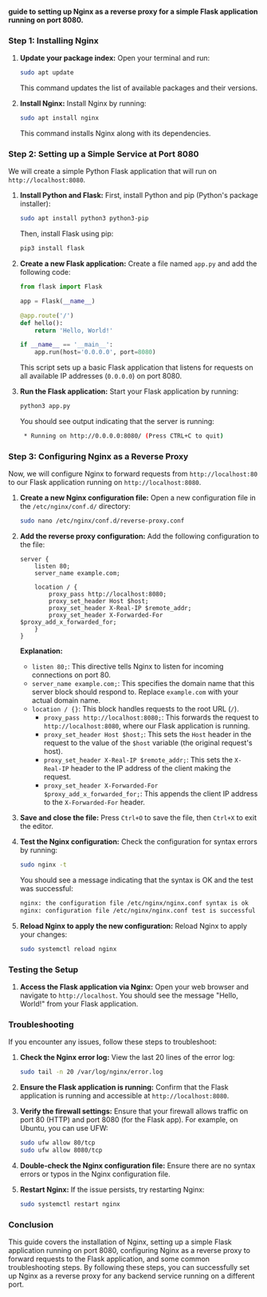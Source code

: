 **guide to setting up Nginx as a reverse proxy for a simple Flask application running on port 8080.**

### Step 1: Installing Nginx

1. **Update your package index:**
   Open your terminal and run:
   ```sh
   sudo apt update
   ```
   This command updates the list of available packages and their versions.

2. **Install Nginx:**
   Install Nginx by running:
   ```sh
   sudo apt install nginx
   ```
   This command installs Nginx along with its dependencies.

### Step 2: Setting up a Simple Service at Port 8080

We will create a simple Python Flask application that will run on `http://localhost:8080`.

1. **Install Python and Flask:**
   First, install Python and pip (Python's package installer):
   ```sh
   sudo apt install python3 python3-pip
   ```

   Then, install Flask using pip:
   ```sh
   pip3 install flask
   ```

2. **Create a new Flask application:**
   Create a file named `app.py` and add the following code:
   ```python
   from flask import Flask

   app = Flask(__name__)

   @app.route('/')
   def hello():
       return 'Hello, World!'

   if __name__ == '__main__':
       app.run(host='0.0.0.0', port=8080)
   ```

   This script sets up a basic Flask application that listens for requests on all available IP addresses (`0.0.0.0`) on port 8080.

3. **Run the Flask application:**
   Start your Flask application by running:
   ```sh
   python3 app.py
   ```

   You should see output indicating that the server is running:
   ```sh
    * Running on http://0.0.0.0:8080/ (Press CTRL+C to quit)
   ```

### Step 3: Configuring Nginx as a Reverse Proxy

Now, we will configure Nginx to forward requests from `http://localhost:80` to our Flask application running on `http://localhost:8080`.

1. **Create a new Nginx configuration file:**
   Open a new configuration file in the `/etc/nginx/conf.d/` directory:
   ```sh
   sudo nano /etc/nginx/conf.d/reverse-proxy.conf
   ```

2. **Add the reverse proxy configuration:**
   Add the following configuration to the file:
   ```nginx
   server {
       listen 80;
       server_name example.com;

       location / {
           proxy_pass http://localhost:8080;
           proxy_set_header Host $host;
           proxy_set_header X-Real-IP $remote_addr;
           proxy_set_header X-Forwarded-For $proxy_add_x_forwarded_for;
       }
   }
   ```

   **Explanation:**
   - `listen 80;`: This directive tells Nginx to listen for incoming connections on port 80.
   - `server_name example.com;`: This specifies the domain name that this server block should respond to. Replace `example.com` with your actual domain name.
   - `location / {}`: This block handles requests to the root URL (`/`).
     - `proxy_pass http://localhost:8080;`: This forwards the request to `http://localhost:8080`, where our Flask application is running.
     - `proxy_set_header Host $host;`: This sets the `Host` header in the request to the value of the `$host` variable (the original request's host).
     - `proxy_set_header X-Real-IP $remote_addr;`: This sets the `X-Real-IP` header to the IP address of the client making the request.
     - `proxy_set_header X-Forwarded-For $proxy_add_x_forwarded_for;`: This appends the client IP address to the `X-Forwarded-For` header.

3. **Save and close the file:**
   Press `Ctrl+O` to save the file, then `Ctrl+X` to exit the editor.

4. **Test the Nginx configuration:**
   Check the configuration for syntax errors by running:
   ```sh
   sudo nginx -t
   ```

   You should see a message indicating that the syntax is OK and the test was successful:
   ```sh
   nginx: the configuration file /etc/nginx/nginx.conf syntax is ok
   nginx: configuration file /etc/nginx/nginx.conf test is successful
   ```

5. **Reload Nginx to apply the new configuration:**
   Reload Nginx to apply your changes:
   ```sh
   sudo systemctl reload nginx
   ```

### Testing the Setup

1. **Access the Flask application via Nginx:**
   Open your web browser and navigate to `http://localhost`. You should see the message "Hello, World!" from your Flask application.

### Troubleshooting

If you encounter any issues, follow these steps to troubleshoot:

1. **Check the Nginx error log:**
   View the last 20 lines of the error log:
   ```sh
   sudo tail -n 20 /var/log/nginx/error.log
   ```

2. **Ensure the Flask application is running:**
   Confirm that the Flask application is running and accessible at `http://localhost:8080`.

3. **Verify the firewall settings:**
   Ensure that your firewall allows traffic on port 80 (HTTP) and port 8080 (for the Flask app). For example, on Ubuntu, you can use UFW:
   ```sh
   sudo ufw allow 80/tcp
   sudo ufw allow 8080/tcp
   ```

4. **Double-check the Nginx configuration file:**
   Ensure there are no syntax errors or typos in the Nginx configuration file.

5. **Restart Nginx:**
   If the issue persists, try restarting Nginx:
   ```sh
   sudo systemctl restart nginx
   ```

### Conclusion

This guide covers the installation of Nginx, setting up a simple Flask application running on port 8080, configuring Nginx as a reverse proxy to forward requests to the Flask application, and some common troubleshooting steps. By following these steps, you can successfully set up Nginx as a reverse proxy for any backend service running on a different port.